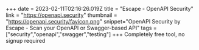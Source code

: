 +++
date = 2023-02-11T02:16:26.019Z
title = "Escape - OpenAPI Security"
link = "https://openapi.security"
thumbnail = "https://openapi.security/favicon.png"
snippet="OpenAPI Security by Escape - Scan your OpenAPI or Swagger-based API"
tags = ["security","openapi","swagger","testing"]
+++
Completely free tool, no signup required
